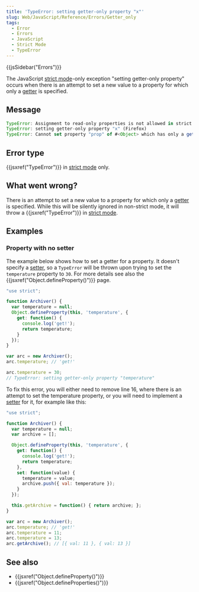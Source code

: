 ```yaml
---
title: 'TypeError: setting getter-only property "x"'
slug: Web/JavaScript/Reference/Errors/Getter_only
tags:
  - Error
  - Errors
  - JavaScript
  - Strict Mode
  - TypeError
---
```

{{jsSidebar("Errors")}}

The
JavaScript [strict mode](/en-US/docs/Web/JavaScript/Reference/Strict_mode)-only
exception "setting getter-only property" occurs when there is an attempt to set
a new value to a property for which only a
[getter](/en-US/docs/Web/JavaScript/Reference/Functions/get) is specified.

## Message

```js
TypeError: Assignment to read-only properties is not allowed in strict mode (Edge)
TypeError: setting getter-only property "x" (Firefox)
TypeError: Cannot set property "prop" of #<Object> which has only a getter (Chrome)
```

## Error type

{{jsxref("TypeError")}} in
[strict mode](/en-US/docs/Web/JavaScript/Reference/Strict_mode) only.

## What went wrong?

There is an attempt to set a new value to a property for which only a
[getter](/en-US/docs/Web/JavaScript/Reference/Functions/get) is specified. While
this will be silently ignored in non-strict mode, it will throw a
{{jsxref("TypeError")}} in
[strict mode](/en-US/docs/Web/JavaScript/Reference/Strict_mode).

## Examples

### Property with no setter

The example below shows how to set a getter for a property. It doesn't specify a
[setter](/en-US/docs/Web/JavaScript/Reference/Functions/set), so a `TypeError`
will be thrown upon trying to set the `temperature` property to `30`. For more
details see also the {{jsxref("Object.defineProperty()")}} page.

```js example-bad
"use strict";

function Archiver() {
  var temperature = null;
  Object.defineProperty(this, 'temperature', {
    get: function() {
      console.log('get!');
      return temperature;
    }
  });
}

var arc = new Archiver();
arc.temperature; // 'get!'

arc.temperature = 30;
// TypeError: setting getter-only property "temperature"
```

To fix this error, you will either need to remove line 16, where there is an
attempt to set the temperature property, or you will need to implement a
[setter](/en-US/docs/Web/JavaScript/Reference/Functions/set) for it, for example
like this:

```js example-good
"use strict";

function Archiver() {
  var temperature = null;
  var archive = [];

  Object.defineProperty(this, 'temperature', {
    get: function() {
      console.log('get!');
      return temperature;
    },
    set: function(value) {
      temperature = value;
      archive.push({ val: temperature });
    }
  });

  this.getArchive = function() { return archive; };
}

var arc = new Archiver();
arc.temperature; // 'get!'
arc.temperature = 11;
arc.temperature = 13;
arc.getArchive(); // [{ val: 11 }, { val: 13 }]
```

## See also

- {{jsxref("Object.defineProperty()")}}
- {{jsxref("Object.defineProperties()")}}
